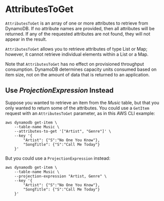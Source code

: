 # AttributesToGet<a name="LegacyConditionalParameters.AttributesToGet"></a>

`AttributesToGet` is an array of one or more attributes to retrieve from DynamoDB\. If no attribute names are provided, then all attributes will be returned\. If any of the requested attributes are not found, they will not appear in the result\.

`AttributesToGet` allows you to retrieve attributes of type List or Map; however, it cannot retrieve individual elements within a List or a Map\.

Note that `AttributesToGet` has no effect on provisioned throughput consumption\. DynamoDB determines capacity units consumed based on item size, not on the amount of data that is returned to an application\.

## Use *ProjectionExpression* Instead<a name="w148aac47c23c17b9"></a>

Suppose you wanted to retrieve an item from the *Music* table, but that you only wanted to return some of the attributes\. You could use a `GetItem` request with an `AttributesToGet` parameter, as in this AWS CLI example:

```
aws dynamodb get-item \
    --table-name Music \
    --attributes-to-get '["Artist", "Genre"]' \
    --key '{
        "Artist": {"S":"No One You Know"},
        "SongTitle": {"S":"Call Me Today"}
    }'
```

But you could use a `ProjectionExpression` instead:

```
aws dynamodb get-item \
    --table-name Music \
    --projection-expression "Artist, Genre" \
    --key '{
        "Artist": {"S":"No One You Know"},
        "SongTitle": {"S":"Call Me Today"}
    }'
```